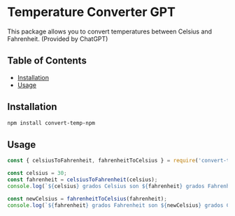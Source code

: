 # Temperature Converter GPT

This package allows you to convert temperatures between Celsius and Fahrenheit.
(Provided by ChatGPT)


## Table of Contents

- [Installation](#installation)
- [Usage](#usage)

## Installation

```bash
npm install convert-temp-npm
```

## Usage

```javascript
const { celsiusToFahrenheit, fahrenheitToCelsius } = require('convert-temp-npm');

const celsius = 30;
const fahrenheit = celsiusToFahrenheit(celsius);
console.log(`${celsius} grados Celsius son ${fahrenheit} grados Fahrenheit.`);

const newCelsius = fahrenheitToCelsius(fahrenheit);
console.log(`${fahrenheit} grados Fahrenheit son ${newCelsius} grados Celsius.`);
```